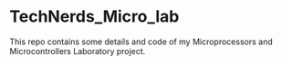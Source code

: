 # TechNerds_Micro_lab
This repo contains some details and code of my Microprocessors and Microcontrollers Laboratory project. 
